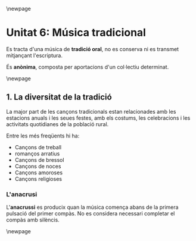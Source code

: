 \newpage

# Unitat 6: Música tradicional

Es tracta d'una música de **tradició oral**, no es conserva ni es transmet mitjançant l'escriptura.

És **anònima**, composta per aportacions d'un col·lectiu determinat.

\newpage

## 1. La diversitat de la tradició

La major part de les cançons tradicionals estan relacionades amb les estacions anuals i les seues festes, amb els costums, les celebracions i les activitats quotidianes de la població rural.

Entre les més freqüents hi ha:

- Cançons de treball
- romanços arratius
- Cançons de bressol
- Cançons de noces
- Cançons amoroses
- Cançons religioses

### L'anacrusi

L'**anacrussi** es producix quan la música comença abans de la primera pulsació del primer compàs. No es considera necessari completar el compàs amb silèncis.


\newpage
